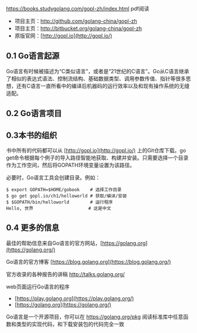 

https://books.studygolang.com/gopl-zh/index.html   pdf阅读

- 项目主页：<http://github.com/golang-china/gopl-zh>
- 项目主页：<http://bitbucket.org/golang-china/gopl-zh>
- 原版官网：[http://gopl.io](http://gopl.io/)



## 0.1 Go语言起源

Go语言有时候被描述为“C类似语言”，或者是“21世纪的C语言”。Go从C语言继承了相似的表达式语法、控制流结构、基础数据类型、调用参数传值、指针等很多思想，还有C语言一直所看中的编译后机器码的运行效率以及和现有操作系统的无缝适配。

## 0.2 Go语言项目



## 0.3本书的组织

书中所有的代码都可以从 [http://gopl.io](http://gopl.io/) 上的Git仓库下载。go get命令根据每个例子的导入路径智能地获取、构建并安装。只需要选择一个目录作为工作空间，然后将GOPATH环境变量设置为该路径。

必要时，Go语言工具会创建目录。例如：

```
$ export GOPATH=$HOME/gobook    # 选择工作目录
$ go get gopl.io/ch1/helloworld # 获取/编译/安装
$ $GOPATH/bin/helloworld        # 运行程序
Hello, 世界                     # 这是中文
```



## 0.4 更多的信息



最佳的帮助信息来自Go语言的官方网站，[https://golang.org](https://golang.org/) 

Go语言的官方博客 [https://blog.golang.org](https://blog.golang.org/) 

官方收录的各种报告的讲稿  <http://talks.golang.org/>

web页面运行Go语言的程序 

* [https://play.golang.org](https://play.golang.org/) 
* [https://golang.org](https://golang.org/) 

Go语言是一个开源项目，你可以在 <https://golang.org/pkg> 阅读标准库中任意函数和类型的实现代码，和下载安装包的代码完全一致